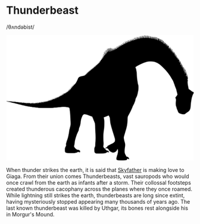 # Thunderbeast
/θʌndəbist/

![](thunderbeast.png)

When thunder strikes the earth, it is said that [Skyfather](../../Cosmology/Fey/Skyfather.md) is making love to Giaga. From their union comes Thunderbeasts, vast sauropods who would once crawl from the earth as infants after a storm. Their collossal footsteps created thunderous cacophany across the planes where they once roamed. While lightning still strikes the earth, thunderbeasts are long since extint, having mysteriously stopped appearing many thousands of years ago. The last known thunderbeast was killed by Uthgar, its bones rest alongside his in Morgur's Mound.